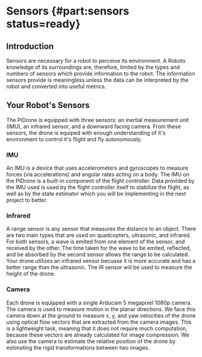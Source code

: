 # Sensors {#part:sensors status=ready}

## Introduction
Sensors are necessary for a robot to perceive its environment. A Robots knowledge of its surroundings are, therefore, limited by the types and numbers of sensors which provide information to the robot. The information sensors provide is meaningless unless the data can be interpreted by the robot and converted into useful metrics.

## Your Robot's Sensors
The PiDrone is equipped with three sensors: an inertial measurement unit (IMU), an infrared sensor, and a downward facing camera. From these sensors, the drone is equiped with enough understanding of it's environment to control it's flight and fly autonomously.

### IMU
An IMU is a device that uses accelerometers and gyroscopes to measure forces (via accelerations) and angular rates acting on a body. The IMU on the PiDrone is a built-in component of the flight controller. Data provided by the IMU used is used by the flight controller itself to stabilize the flight, as well as by the state estimator which you will be implementing in the next project to better.

### Infrared
A range sensor is any sensor that measures the distance to an object. There are two main types that are used on quadcopters, ultrasonic, and infrared. For both sensors, a wave is emited from one element of the sensor, and received by the other. The time taken for the wave to be emited, reflected, and be absorbed by the second sensor allows the range to be calculated. Your drone utilizes an infrared sensor becuase it is more accurate and has a better range than the ultrasonic. The IR sensor will be used to measure the height of the drone.

### Camera
Each drone is equipped with a single Arducam 5 megapixel 1080p camera. The camera is used to measure motion in the planar directions. We face this camera down at the ground to measure  x, y, and yaw velocities of the drone using optical flow vectors that are extracted from the camera images. This is a lightweight task, meaning that it does not require much computation, because these vectors are already calculated for image compression. We also use the camera to estimate the relative position of the drone by estimating the rigid transformations between two images.
